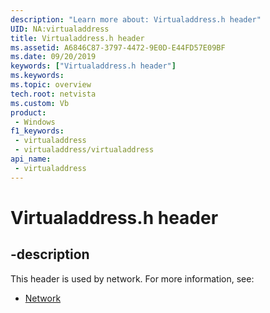 ```yaml
---
description: "Learn more about: Virtualaddress.h header"
UID: NA:virtualaddress
title: Virtualaddress.h header
ms.assetid: A6846C87-3797-4472-9E0D-E44FD57E09BF
ms.date: 09/20/2019
keywords: ["Virtualaddress.h header"]
ms.keywords: 
ms.topic: overview
tech.root: netvista
ms.custom: Vb
product:
 - Windows
f1_keywords:
 - virtualaddress
 - virtualaddress/virtualaddress
api_name:
 - virtualaddress
---
```


# Virtualaddress.h header


## -description

This header is used by network. For more information, see:

- [Network](../_netvista/index.md)

